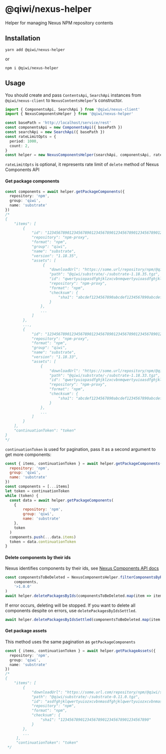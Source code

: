 # @qiwi/nexus-helper
Helper for managing Nexus NPM repository contents
## Installation
```shell script
yarn add @qiwi/nexus-helper
```
or
```shell script
npm i @qiwi/nexus-helper
```
## Usage
You should create and pass `ContentsApi`, `SearchApi` instances from `@qiwi/nexus-client` to `NexusContentsHelper`'s constructor.
```typescript
import { ComponentsApi, SearchApi } from '@qiwi/nexus-client'
import { NexusComponentsHelper } from '@qiwi/nexus-helper'

const basePath = 'http://localhost/service/rest'
const componentsApi = new ComponentsApi({ basePath })
const searchApi = new SearchApi({ basePath })
const rateLimitOpts = {
  period: 1000,
  count: 2,
}
const helper = new NexusComponentsHelper(searchApi, componentsApi, rateLimitOpts)
```
`rateLimitOpts` is optional, it represents rate limit of `delete` method of Nexus Components API
#### Get package components
```typescript
const components = await helper.getPackageComponents({
  repository: 'npm',
  group: 'qiwi',
  name: 'substrate'
})
/*
{
    "items": [
        {
            "id": "12345678901234567890123456789012345678901234567890123456",
            "repository": "npm-proxy",
            "format": "npm",
            "group": "qiwi",
            "name": "substrate",
            "version": "1.18.35",
            "assets": [
                 {
                    "downloadUrl": "https://some.url/repository/npm/@qiwi/substrate/-/substrate-1.18.35.tgz",
                    "path": "@qiwi/substrate/-/substrate-1.18.35.tgz",
                    "id": "qwertyuiopasdfghjklzxcvbnmqwertyuioasdfghjklzxcvzxcvbnmb",
                    "repository": "npm-proxy",
                    "format": "npm",
                    "checksum": {
                        "sha1": "abcdef1234567890abcdef1234567890abcdef13"
                    }
                },
                ...
            ]
        },
        ...,
        {
            "id": "12345678901234567890123456789012345678901234567890123457",
            "repository": "npm-proxy",
            "format": "npm",
            "group": "qiwi",
            "name": "substrate",
            "version": "1.18.33",
            "assets": [
                {
                    "downloadUrl": "https://some.url/repository/npm/@qiwi/substrate/-/substrate-1.18.33.tgz",
                    "path": "@qiwi/substrate/-/substrate-1.18.33.tgz",
                    "id": "qwertyuiopasdfghjklzxcvbnmqwertyuioasdfghjklzxcvzxcvbnma",
                    "repository": "npm-proxy",
                    "format": "npm",
                    "checksum": {
                        "sha1": "abcdef1234567890abcdef1234567890abcdef12"
                    }
                },
                ...
            ]
        }
    ],
    "continuationToken": "token"
}
*/
```
`continuationToken` is used for pagination, pass it as a second argument to get more components:
```javascript
const { items, continuationToken } = await helper.getPackageComponents({
  repository: 'npm',
  group: 'qiwi',
  name: 'substrate'
})
const components = [...items]
let token = continuationToken
while (token) {
  const data = await helper.getPackageComponents(
    {
        repository: 'npm',
        group: 'qiwi',
        name: 'substrate'
    },
    token
  )
  components.push(...data.items)
  token = data.continuationToken
}
```
#### Delete components by their ids
Nexus identifies components by their ids, see [Nexus Components API docs](https://help.sonatype.com/repomanager3/rest-and-integration-api/components-api)
```typescript
const componentsToBeDeleted = NexusComponentsHelper.filterComponentsByRange(
    components,
    '>1.0.0'
)
await helper.deletePackagesByIds(componentsToBeDeleted.map(item => item.id))
```
If error occurs, deleting will be stopped. If you want to delete all components despite on errors, use `deletePackagesByIdsSettled`.
```typescript
await helper.deletePackagesByIdsSettled(componentsToBeDeleted.map(item => item.id))
```
#### Get package assets
This method uses the same pagination as `getPackageComponents`
```typescript
const { items, continuationToken } = await helper.getPackageAssets({
  repository: 'npm',
  group: 'qiwi',
  name: 'substrate'
})
/*
{
    "items": [
        {
            "downloadUrl": "https://some.url.com/repository/npm/@qiwi/substrate/-/substrate-0.11.0.tgz",
            "path": "@qiwi/substrate/-/substrate-0.11.0.tgz",
            "id": "asdfghjklqwertyuiozxcvbnmasdfghjklqwertyuiozxcvbnmasdfghjasd",
            "repository": "npm",
            "format": "npm",
            "checksum": {
                "sha1": "1234567890123456789012345678901234567890"
            }
        },
        ...
     ],
     "continuationToken": "token"
 */
```
